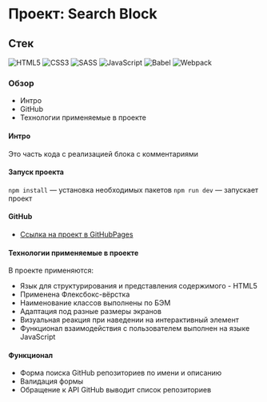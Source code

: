 # Проект: Search Block

## Стек

![HTML5](https://img.shields.io/badge/-HTML5-4A4A4A?style=for-the-badge&logo=HTML5&logoColor=FF7600)
![CSS3](https://img.shields.io/badge/-CSS3-4A4A4A?style=for-the-badge&logo=CSS3&logoColor=5871CD)
![SASS](https://img.shields.io/badge/-Sass-4A4A4A?style=for-the-badge&logo=SASS&logoColor=EF9AEB)
![JavaScript](https://img.shields.io/badge/-JavaScript-4A4A4A?style=for-the-badge&logo=JavaScript&logoColor=FFE300)
![Babel](https://img.shields.io/badge/-Babel-4A4A4A?style=for-the-badge&logo=Babel&logoColor=ECE922)
![Webpack](https://img.shields.io/badge/-Webpack-4A4A4A?style=for-the-badge&logo=Webpack&logoColor=73C6E5)

### Обзор
* Интро
* GitHub
* Технологии применяемые в проекте

#### Интро

Это часть кода с реализацией блока с комментариями

#### Запуск проекта

`npm install` — установка необходимых пакетов
`npm run dev` — запускает проект

#### GitHub

* [Ссылка на проект в GitHubPages](https://azizjp.github.io/search-block/)

#### Технологии применяемые в проекте

В проекте применяются:
* Язык для структурирования и представления содержимого - HTML5
* Применена Флексбокс-вёрстка
* Hаименование классов выполнены по БЭМ
* Адаптация под разные размеры экранов
* Визуальная реакция при наведении на интерактивный элемент
* Функционал взаимодействия с пользователем выполнен на языке JavaScript

#### Функционал
* Форма поиска GitHub репозиториев по имени и описанию
* Валидация формы
* Обращение к API GitHub выводит список репозиториев

